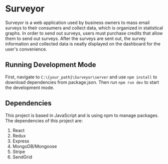 # Surveyor

Surveyor is a web application used by business owners to mass email surveys to their consumers and collect data, which is organized in statistical graphs. In order to send out surveys, users must purchase credits that allow them to send out surveys. After the surveys are sent out, the survey information and collected data is neatly displayed on the dashboard for the user's convenience.

## Running Development Mode

First, navigate to `C:\{your_path}\Surveyor\server` and use `npm install` to download dependencies from package.json. Then run `npm run dev` to start the development mode.

## Dependencies

This project is based in JavaScript and is using npm to manage packages. The dependencies of this project are:
1. React
2. Redux
3. Express
4. MongoDB/Mongoose
5. Stripe
6. SendGrid
